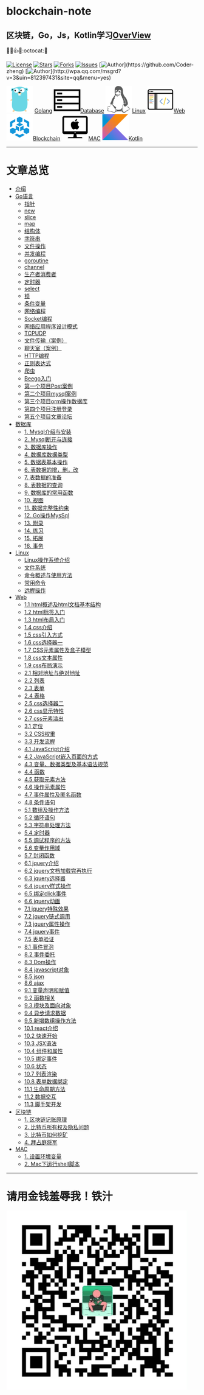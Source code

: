 # blockchain-note
## 区块链，Go，Js，Kotlin学习[OverView](blockchain-learning-note/SUMMARY.md)
:rocket::fire::+1::helicopter::octocat::underage:


[![License](https://img.shields.io/github/license/Coder-zheng/blockchain-note.svg)](https://jitpack.io/#Coder-zheng/blockchain-note) 
[![Stars](https://img.shields.io/github/stars/Coder-zheng/blockchain-note.svg)](https://jitpack.io/#Coder-zheng/blockchain-note) 
[![Forks](https://img.shields.io/github/forks/Coder-zheng/blockchain-note.svg)](https://jitpack.io/#Coder-zheng/blockchain-note) 
[![Issues](https://img.shields.io/github/issues/Coder-zheng/blockchain-note.svg)](https://jitpack.io/#Coder-zheng/blockchain-note)
[![Author](https://img.shields.io/badge/Author-Zheng-black.svg?)](https://github.com/Coder-zheng)
[![Author](https://img.shields.io/badge/QQ-812397431-yellow.svg?)](http://wpa.qq.com/msgrd?v=3&uin=812397431&site=qq&menu=yes)

[<img src="blockchain-learning-note/images/logo_golang.png" width="70" height="70">](blockchain-learning-note/Go/SUMMARY.md)
[Golang](blockchain-learning-note/Go/SUMMARY.md)
[<img src="blockchain-learning-note/images/logo_database.png" width="70" height="70">](blockchain-learning-note/SUMMARY.md)[Database](blockchain-learning-note/SUMMARY.md)
[<img src="blockchain-learning-note/images/logo_linux.png" width="70" height="70">](blockchain-learning-note/SUMMARY.md)[Linux](blockchain-learning-note/SUMMARY.md)
[<img src="blockchain-learning-note/images/logo_web.png" width="70" height="70">](blockchain-learning-note/Web/SUMMARY.md)[Web](blockchain-learning-note/Web/SUMMARY.md)
[<img src="blockchain-learning-note/images/logo_blockchain.png" width="70" height="70">](blockchain-learning-note/SUMMARY.md)[Blockchain](blockchain-learning-note/SUMMARY.md)
[<img src="blockchain-learning-note/images/logo_mac.png" width="70" height="70">](blockchain-learning-note/SUMMARY.md)[MAC](blockchain-learning-note/SUMMARY.md)
[<img src="blockchain-learning-note/images/kotlin.jpg" width="70" height="70">](blockchain-learning-note/Kotlin)[Kotlin](blockchain-learning-note/Kotlin)

****
# 文章总览
* [介绍](README.md)
* [Go语言](blockchain-learning-note/Go/001指针.md)
	- [指针](blockchain-learning-note/Go/001指针.md)
	- [new](blockchain-learning-note/Go/002new.md)
	- [slice](blockchain-learning-note/Go/003slice.md)
	- [map](blockchain-learning-note/Go/004map.md)
	- [结构体](blockchain-learning-note/Go/005结构体.md)
	- [字符串](blockchain-learning-note/Go/006字符串.md)
	- [文件操作](blockchain-learning-note/Go/007文件操作.md)
	- [并发编程](blockchain-learning-note/Go/008并发编程.md)
	- [goroutine](blockchain-learning-note/Go/009goroutine.md)
	- [channel](blockchain-learning-note/Go/010channel.md)
	- [生产者消费者](blockchain-learning-note/Go/011生产者消费者.md)
	- [定时器](blockchain-learning-note/Go/012定时器.md)
	- [select](blockchain-learning-note/Go/013select.md)
	- [锁](blockchain-learning-note/Go/014锁.md)
	- [条件变量](blockchain-learning-note/Go/015条件变量.md)
	- [网络编程](blockchain-learning-note/Go/0016网络编程.md)
	- [Socket编程](blockchain-learning-note/Go/0017Socket编程.md)
	- [网络应用程序设计模式](blockchain-learning-note/Go/0018网络应用程序设计模式.md)
	- [TCPUDP](blockchain-learning-note/Go/019TCPUDP.md)	
	- [文件传输（案例）](blockchain-learning-note/Go/020文件传输.md)
	- [聊天室（案例）](blockchain-learning-note/Go/021聊天室.md)
	- [HTTP编程](blockchain-learning-note/Go/022HTTP编程.md)
	- [正则表达式](blockchain-learning-note/Go/023正则表达式.md)
	- [爬虫](blockchain-learning-note/Go/024爬虫.md)
	- [Beego入门](blockchain-learning-note/Go/beego_note/001beego入门.md)
	- [第一个项目Post案例](blockchain-learning-note/Go/beego_note/002beego第一个项目.md)
	- [第二个项目mysql案例](blockchain-learning-note/Go/beego_note/003第二个项目mysql.md)
	- [第三个项目orm操作数据库](blockchain-learning-note/Go/beego_note/004第二个项目orm.md)
	- [第四个项目注册登录](blockchain-learning-note/Go/beego_note/005第四个项目注册登录.md)
	- [第五个项目文章论坛](blockchain-learning-note/Go/beego_note/006第五个项目文章发布系统.md)
* [数据库](blockchain-learning-note/Database/001Mysql介绍与安装.md)
	- [1. Mysql介绍与安装](blockchain-learning-note/Database/001Mysql介绍与安装.md)
	- [2. Mysql断开与连接](blockchain-learning-note/Database/002Mysql断开与连接.md)
	- [3. 数据库操作](blockchain-learning-note/Database/003数据库操作.md)
	- [4. 数据库数据类型](blockchain-learning-note/Database/004数据库数据类型.md)
	- [5. 数据表基本操作](blockchain-learning-note/Database/005数据表基本操作.md)
	- [6. 表数据的增，删，改](blockchain-learning-note/Database/006表数据的增，删，改.md)
	- [7. 表数据的准备](blockchain-learning-note/Database/007表数据的准备.md)
	- [8. 表数据的查询](blockchain-learning-note/Database/008表数据的查询.md)
	- [9. 数据库的常用函数](blockchain-learning-note/Database/009数据库的常用函数.md)
	- [10. 视图](blockchain-learning-note/Database/010视图.md)
	- [11. 数据完整性约束](blockchain-learning-note/Database/011数据完整性约束.md)
	- [12. Go操作MysSql](blockchain-learning-note/Database/012Go操作MysSql.md)
	- [13. 附录](blockchain-learning-note/Database/013附录.md)
	- [14. 练习](blockchain-learning-note/Database/014练习.md)
	- [15. 拓展](blockchain-learning-note/Database/015拓展.md)
	- [16. 事务](blockchain-learning-note/Database/016事务.md)
* [Linux](blockchain-learning-note/Linux/001Linux操作系统介绍.md)
	- [Linux操作系统介绍](blockchain-learning-note/Linux/001Linux操作系统介绍.md)
	- [文件系统](blockchain-learning-note/Linux/002文件系统.md)
	- [命令概述与使用方法](blockchain-learning-note/Linux/003命令概述与使用方法.md)
	- [常用命令](blockchain-learning-note/Linux/004常用命令.md)
	- [远程操作](blockchain-learning-note/Linux/005远程操作.md)
* [Web](blockchain-learning-note/Web/0/01css样式面试题.md)
	- [1.1 html概述及html文档基本结构](blockchain-learning-note/Web/1/11html概述.md)
	- [1.2 html标签入门](blockchain-learning-note/Web/1/12html标签入门.md)
	- [1.3 html布局入门](blockchain-learning-note/Web/1/13html布局入门.md)
	- [1.4 css介绍](blockchain-learning-note/Web/1/14css介绍.md)
	- [1.5 css引入方式](blockchain-learning-note/Web/1/15css引入方式.md)
	- [1.6 css选择器一](blockchain-learning-note/Web/1/16css选择器.md)
	- [1.7 CSS元素属性及盒子模型](blockchain-learning-note/Web/1/17CSS元素属性.md)
	- [1.8 css文本属性](blockchain-learning-note/Web/1/18css文本属性.md)
	- [1.9 css布局演示](blockchain-learning-note/Web/1/19css布局演示.md)
	- [2.1 相对地址与绝对地址](Web/2/21相对地址与绝对地址.md)
	- [2.2 列表](blockchain-learning-note/Web/2/22列表.md)
	- [2.3 表单](blockchain-learning-note/Web/2/23表单.md)
	- [2.4 表格](blockchain-learning-note/Web/2/24表格.md)
	- [2.5 css选择器二](blockchain-learning-note/Web/2/25css选择器二.md)
	- [2.6 css显示特性](blockchain-learning-note/Web/2/26css显示特性.md)
	- [2.7 css元素溢出](blockchain-learning-note/Web/2/27css元素溢出.md)
	- [3.1 定位](blockchain-learning-note/Web/3/31定位.md)
	- [3.2 CSS权重](blockchain-learning-note/Web/3/32CSS权重.md)
	- [3.3 开发流程](blockchain-learning-note/Web/3/33开发流程.md)
	- [4.1 JavaScript介绍](blockchain-learning-note/Web/4/41JavaScript介绍.md)
	- [4.2 JavaScript嵌入页面的方式](blockchain-learning-note/Web/4/42JavaScript嵌入页面的方式.md)
	- [4.3 变量、数据类型及基本语法规范](blockchain-learning-note/Web/4/43变量.md)
	- [4.4 函数](blockchain-learning-note/Web/4/44函数.md)
	- [4.5 获取元素方法](blockchain-learning-note/Web/4/45获取元素方法.md)
	- [4.6 操作元素属性](blockchain-learning-note/Web/4/46操作元素属性.md)
	- [4.7 事件属性及匿名函数](blockchain-learning-note/Web/4/47事件属性及匿名函数.md)
	- [4.8 条件语句](blockchain-learning-note/Web/4/48条件语句.md)
	- [5.1 数组及操作方法](blockchain-learning-note/Web/5/51数组及操作方法.md)
	- [5.2 循环语句](blockchain-learning-note/Web/5/52循环语句.md)
	- [5.3 字符串处理方法](blockchain-learning-note/Web/5/53字符串处理方法.md)
	- [5.4 定时器](blockchain-learning-note/Web/5/54定时器.md)
	- [5.5 调试程序的方法](blockchain-learning-note/Web/5/55调试程序的方法.md)
	- [5.6 变量作用域](blockchain-learning-note/Web/5/56变量作用域.md)
	- [5.7 封闭函数](blockchain-learning-note/Web/5/57封闭函数.md)
	- [6.1 jquery介绍](blockchain-learning-note/Web/6/61jquery介绍.md)
	- [6.2 jquery文档加载完再执行](blockchain-learning-note/Web/6/62jquery文档加载完再执行.md)
	- [6.3 jquery选择器](blockchain-learning-note/Web/6/63jquery选择器.md)
	- [6.4 jquery样式操作](blockchain-learning-note/Web/6/64jquery样式操作.md)
	- [6.5 绑定click事件](blockchain-learning-note/Web/6/65绑定click事件.md)
	- [6.6 jquery动画](blockchain-learning-note/Web/6/66jquery动画.md)
	- [7.1 jquery特殊效果](blockchain-learning-note/Web/7/71jquery特殊效果.md)
	- [7.2 jquery链式调用](blockchain-learning-note/Web/7/72jquery链式调用.md)
	- [7.3 jquery属性操作](blockchain-learning-note/Web/7/73jquery属性操作.md)
	- [7.4 jquery事件](blockchain-learning-note/Web/7/74jquery事件.md)
	- [7.5 表单验证](blockchain-learning-note/Web/7/75表单验证.md)
	- [8.1 事件冒泡](blockchain-learning-note/Web/8/81事件冒泡.md)
	- [8.2 事件委托](blockchain-learning-note/Web/8/82事件委托.md)
	- [8.3 Dom操作](blockchain-learning-note/Web/8/84Dom操作.md)
	- [8.4 javascript对象](blockchain-learning-note/Web/8/83javascript对象.md)
	- [8.5 json](blockchain-learning-note/Web/8/85json.md)
	- [8.6 ajax](blockchain-learning-note/Web/8/86ajax.md)
	- [9.1 变量声明和赋值](blockchain-learning-note/Web/9/91变量声明和赋值.md)
	- [9.2 函数相关](blockchain-learning-note/Web/9/92函数相关.md)
	- [9.3 模块及面向对象](blockchain-learning-note/Web/9/93模块及面向对象.md)
	- [9.4 异步请求数据](blockchain-learning-note/Web/9/94异步请求数据.md)
	- [9.5 新增数组操作方法](blockchain-learning-note/Web/9/95新增数组操作方法.md)
	- [10.1 react介绍](blockchain-learning-note/Web/10/01react介绍.md)
	- [10.2 快速开始](blockchain-learning-note/Web/10/02快速开始.md)
	- [10.3 JSX语法](blockchain-learning-note/Web/10/03JSX语法.md)
	- [10.4 组件和属性](blockchain-learning-note/Web/10/04组件和属性.md)
	- [10.5 绑定事件](blockchain-learning-note/Web/10/05绑定事件.md)
	- [10.6 状态](blockchain-learning-note/Web/10/06状态.md)
	- [10.7 列表渲染](blockchain-learning-note/Web/10/07列表渲染.md)
	- [10.8 表单数据绑定](blockchain-learning-note/Web/10/08表单数据绑定.md)
	- [11.1 生命周期方法](blockchain-learning-note/Web/10/01生命周期方法.md)
	- [11.2 数据交互](blockchain-learning-note/Web/10/02数据交互.md)
	- [11.3 脚手架开发](blockchain-learning-note/Web/10/03脚手架开发.md)
* [区块链](blockchain-learning-note/BlockChain/001区块链记账原理.md)
	- [1. 区块链记账原理](blockchain-learning-note/BlockChain/001区块链记账原理.md)
	- [2. 比特币所有权及隐私问题](blockchain-learning-note/BlockChain/002比特币所有权及隐私问题.md)
	- [3. 比特币如何挖矿](blockchain-learning-note/BlockChain/003比特币如何挖矿.md)
	- [4. 拜占庭将军](blockchain-learning-note/BlockChain/004拜占庭将军.md)
* [MAC](blockchain-learning-note/MAC/001Mac设置环境变量.md)
	- [1. 设置环境变量](blockchain-learning-note/MAC/001Mac设置环境变量.md)
	- [2. Mac下运行shell脚本](blockchain-learning-note/MAC/002Mac下运行shell脚本.md)

****




# 请用金钱羞辱我！铁汁
![](blockchain-learning-note/images/wechat_pay.png)